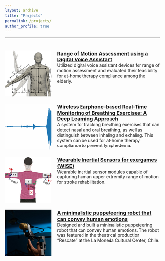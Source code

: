 ```yaml
---
layout: archive
title: "Projects"
permalink: /projects/
author_profile: true
---
```


---
<!-- ## PhD Projects -->

<div class="project-container">
  <div class="project-item">
    <a href="/projects/rom-dva">
      <img src="/images/research/thumbnail-dva.png" alt="DVA project" class="project-image">
    </a>
    <div class="project-text">
      <a href="/projects/rom-dva">
        <h3>Range of Motion Assessment using a Digital Voice Assistant</h3>
      </a>
      <p>Utilized digital voice assistant devices for range of motion assessment and evaluated their feasibility for at-home therapy compliance among the elderly.</p>
    </div>
  </div>

  <div class="project-item">
    <a href="/projects/audio-analysis">
      <img src="/images/research/thumbnail-audio.gif" alt="Earbuds Project" class="project-image">
    </a>
    <div class="project-text">
    <a href="/projects/audio-analysis">
      <h3>Wireless Earphone-based Real-Time Monitoring of Breathing Exercises: A Deep Learning Approach</h3>
    </a>
      <p>A system for tracking breathing exercises that can detect nasal and oral breathing, as well as distinguish between inhaling and exhaling. This system can be used for at-home therapy compliance to prevent lymphedema.</p>
    </div>
  </div>

  <div class="project-item">
    <a href="/projects/wise">
      <img src="/images/research/thumbnail-wise.png" alt="Project 3 Image" class="project-image">
    </a>
    <div class="project-text">
      <a href="/projects/wise">
        <h3>Wearable Inertial Sensors for exergames (WISE)</h3>
      </a>
      <p>Wearable inertial sensor modules capable of capturing human upper extremity range of motion for stroke rehabilitation.</p>
    </div>
  </div>

  <div class="project-item">
    <a href="/projects/speaker-project">
      <img src="/images/research/thumbnail-speaker-project.png" alt="Project 1 Image" class="project-image">
    </a>
    <div class="project-text">
      <a href="/projects/speaker-project">
        <h3>A minimalistic puppeteering robot that can convey human emotions</h3>
      </a>
      <p>Designed and built a minimalistic puppeteering robot that can convey human emotions. The robot was featured in the theatrical production “Rescate” at the La Moneda Cultural Center, Chile.</p>
    </div>
  </div>

  
</div>

<!-- --- -->
<!-- ## Masters Projects -->

<!-- <div class="project-container">
  <div class="project-item">
    <a href="link_to_project_page_1">
      <img src="/images/research/thumbnail-placeholder.png" alt="Project 41 Image" class="project-image">
    </a>
    <div class="project-text">
      <h3>Project Title 1</h3>
      <p>Short description of project 1. This project involves...</p>
    </div>
   </div>
  

  <div class="project-item">
    <a href="link_to_project_page_2">
      <img src="/images/research/thumbnail-placeholder.png" alt="Project 5 Image" class="project-image">
    </a>
    <div class="project-text">
      <h3>Project Title 2</h3>
      <p>Short description of project 2. This project involves...</p>
    </div>
  </div>
</div> -->

<!-- --- -->
<!-- ## Undergraduate Projects -->

<!-- <div class="project-container">
  <div class="project-item">
    <a href="link_to_project_page_1">
      <img src="/images/research/thumbnail-placeholder.png" alt="Project 6 Image" class="project-image">
    </a>
    <div class="project-text">
      <h3>Project Title 1</h3>
      <p>Short description of project 1. This project involves...</p>
    </div>
   </div>
  

  <div class="project-item">
    <a href="link_to_project_page_2">
      <img src="/images/research/thumbnail-placeholder.png" alt="Project 7 Image" class="project-image">
    </a>
    <div class="project-text">
      <h3>Project Title 2</h3>
      <p>Short description of project 2. This project involves...</p>
    </div>
  </div>
</div> -->

<style>
  .project-container {
    display: flex;
    flex-direction: column;
    margin-top: 40px;
  }

  .project-item {
    display: flex;
    align-items: flex-start;
    margin-bottom: 20px;
  }

  .project-image {
    width: 150px; /* Adjust the width as needed */
    height: 150px;
    object-fit: cover; /* Ensure the image covers the space without distorting */
    margin-right: 20px;
    transition: transform 0.3s, box-shadow 0.3s; /* Smooth transition effect */
  }

  .project-image:hover {
    transform: scale(1.05); /* Slightly enlarge the image */
    box-shadow: 0 4px 8px rgba(0, 0, 0, 0.7); /* Add a shadow effect */
  }

  .project-text {
    max-width: calc(100% - 170px); /* Prevent text container from stretching too much */
    height: 150px; /* Match the height of the image */
    display: flex;
    flex-direction: column;
    justify-content: flex-start; /* Align text content to the top */
  }

  .project-text h3 {
    margin: 0; /* Remove default margin for better alignment */
  }

  .project-text p {
    margin: 0; /* Remove default margin for better alignment */
    overflow: hidden; /* Hide overflow content */
    text-overflow: ellipsis; /* Add ellipsis for overflowing text */
  }
</style>